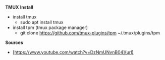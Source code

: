 **TMUX**
**Install**
- install tmux
  - sudo apt install tmux
- install tpm (tmux package manager)
  - git clone https://github.com/tmux-plugins/tpm ~/.tmux/plugins/tpm


**Sources**
- [https://www.youtube.com/watch?v=DzNmUNvnB04](url)
